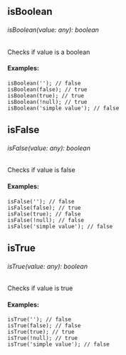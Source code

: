 ## isBoolean
###### isBoolean(value: any): boolean
Checks if value is a boolean

#### Examples:
```
isBoolean(''); // false
isBoolean(false); // true
isBoolean(true); // true
isBoolean(!null); // true
isBoolean('simple value'); // false
```

## isFalse
###### isFalse(value: any): boolean
Checks if value is false

#### Examples:
```
isFalse(''); // false
isFalse(false); // true
isFalse(true); // false
isFalse(!null); // false
isFalse('simple value'); // false
```

## isTrue
###### isTrue(value: any): boolean
Checks if value is true

#### Examples:
```
isTrue(''); // false
isTrue(false); // false
isTrue(true); // true
isTrue(!null); // true
isTrue('simple value'); // false
```